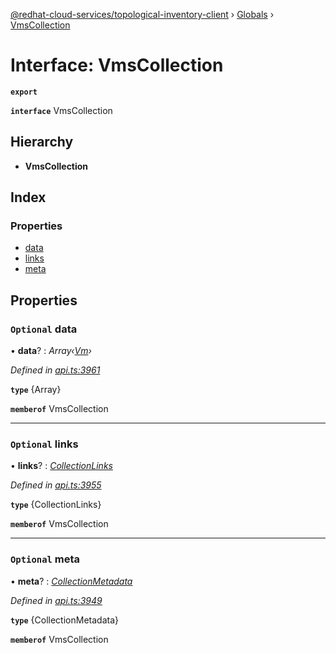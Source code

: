[@redhat-cloud-services/topological-inventory-client](../README.md) › [Globals](../globals.md) › [VmsCollection](vmscollection.md)

# Interface: VmsCollection

**`export`** 

**`interface`** VmsCollection

## Hierarchy

* **VmsCollection**

## Index

### Properties

* [data](vmscollection.md#optional-data)
* [links](vmscollection.md#optional-links)
* [meta](vmscollection.md#optional-meta)

## Properties

### `Optional` data

• **data**? : *Array‹[Vm](vm.md)›*

*Defined in [api.ts:3961](https://github.com/RedHatInsights/javascript-clients/blob/master/packages/topological-inventory/api.ts#L3961)*

**`type`** {Array<Vm>}

**`memberof`** VmsCollection

___

### `Optional` links

• **links**? : *[CollectionLinks](collectionlinks.md)*

*Defined in [api.ts:3955](https://github.com/RedHatInsights/javascript-clients/blob/master/packages/topological-inventory/api.ts#L3955)*

**`type`** {CollectionLinks}

**`memberof`** VmsCollection

___

### `Optional` meta

• **meta**? : *[CollectionMetadata](collectionmetadata.md)*

*Defined in [api.ts:3949](https://github.com/RedHatInsights/javascript-clients/blob/master/packages/topological-inventory/api.ts#L3949)*

**`type`** {CollectionMetadata}

**`memberof`** VmsCollection
